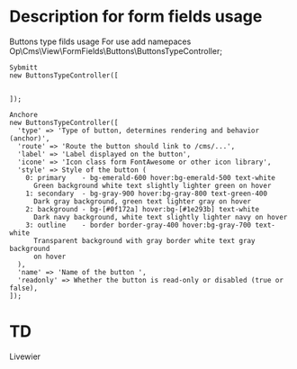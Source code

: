 # Description for form fields usage

  Buttons type filds usage 
    For use add namepaces Op\Cms\View\FormFields\Buttons\ButtonsTypeController;

    Sybmitt
    new ButtonsTypeController([


    ]);

    Anchore 
    new ButtonsTypeController([
      'type' => 'Type of button, determines rendering and behavior (anchor)', 
      'route' => 'Route the button should link to /cms/...', 
      'label' => 'Label displayed on the button', 
      'icone' => 'Icon class form FontAwesome or other icon library', 
      'style' => Style of the button (
        0: primary    - bg-emerald-600 hover:bg-emerald-500 text-white  
          Green background white text slightly lighter green on hover  
        1: secondary  - bg-gray-900 hover:bg-gray-800 text-green-400  
          Dark gray background, green text lighter gray on hover  
        2: background - bg-[#0f172a] hover:bg-[#1e293b] text-white  
          Dark navy background, white text slightly lighter navy on hover  
        3: outline    - border border-gray-400 hover:bg-gray-700 text-white  
          Transparent background with gray border white text gray background 
          on hover
      ),
      'name' => 'Name of the button ', 
      'readonly' => Whether the button is read-only or disabled (true or false), 
    ]);


# TD
  Livewier
